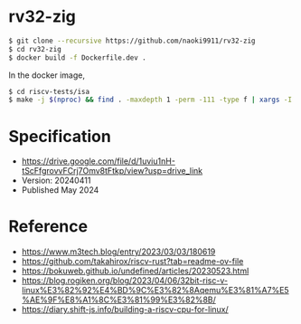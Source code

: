 # rv32-zig

```bash
$ git clone --recursive https://github.com/naoki9911/rv32-zig
$ cd rv32-zig
$ docker build -f Dockerfile.dev .
```

In the docker image,
```bash
$ cd riscv-tests/isa
$ make -j $(nproc) && find . -maxdepth 1 -perm -111 -type f | xargs -I {} riscv64-unknown-elf-objcopy -O binary {} {}.bin
```

# Specification
- https://drive.google.com/file/d/1uviu1nH-tScFfgrovvFCrj7Omv8tFtkp/view?usp=drive_link
- Version: 20240411
- Published May 2024

# Reference
- https://www.m3tech.blog/entry/2023/03/03/180619
- https://github.com/takahirox/riscv-rust?tab=readme-ov-file
- https://bokuweb.github.io/undefined/articles/20230523.html
- https://blog.rogiken.org/blog/2023/04/06/32bit-risc-v-linux%E3%82%92%E4%BD%9C%E3%82%8Aqemu%E3%81%A7%E5%AE%9F%E8%A1%8C%E3%81%99%E3%82%8B/
- https://diary.shift-js.info/building-a-riscv-cpu-for-linux/
